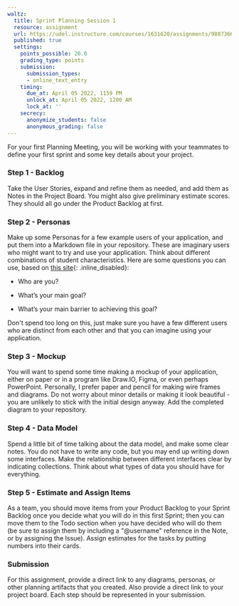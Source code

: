 ```yaml
---
waltz:
  title: Sprint Planning Session 1
  resource: assignment
  url: https://udel.instructure.com/courses/1631620/assignments/9887366
  published: true
  settings:
    points_possible: 20.0
    grading_type: points
    submission:
      submission_types:
      - online_text_entry
    timing:
      due_at: April 05 2022, 1159 PM
      unlock_at: April 05 2022, 1200 AM
      lock_at: ''
    secrecy:
      anonymize_students: false
      anonymous_grading: false
---
```

For your first Planning Meeting, you will be working with your teammates to define your first sprint and some key
details about your project.

### Step 1 - Backlog

Take the User Stories, expand and refine them as needed, and add them as Notes in the Project Board. You might also give
preliminary estimate scores. They should all go under the Product Backlog at first.

### Step 2 - Personas

Make up some Personas for a few example users of your application, and put them into a Markdown file in your repository. These are imaginary users who might want to try and use your application. Think about different combinations of student characteristics. Here are some questions you can use, based on [this site](https://www.hotjar.com/blog/user-personas/){: .inline_disabled}:

  * Who are you?

  * What’s your main goal?

  * What’s your main barrier to achieving this goal?

Don't spend too long on this, just make sure you have a few different users who are distinct from each other and that
you can imagine using your application.

### Step 3 - Mockup

You will want to spend some time making a mockup of your application, either on paper or in a program like Draw.IO,
Figma, or even perhaps PowerPoint. Personally, I prefer paper and pencil for making wire frames and diagrams. Do not
worry about minor details or making it look beautiful - you are unlikely to stick with the initial design anyway. Add
the completed diagram to your repository.

### Step 4 - Data Model

Spend a little bit of time talking about the data model, and make some clear notes. You do not have to write any code,
but you may end up writing down some interfaces. Make the relationship between different interfaces clear by indicating
collections. Think about what types of data you should have for everything.

### Step 5 - Estimate and Assign Items

As a team, you should move items from your Product Backlog to your Sprint Backlog once you decide what you will do in
this first Sprint; then you can move them to the Todo section when you have decided who will do them (be sure to assign
them by including a "@username" reference in the Note, or by assigning the Issue). Assign estimates for the tasks by
putting numbers into their cards.

### Submission

For this assignment, provide a direct link to any diagrams, personas, or other planning artifacts that you created. Also
provide a direct link to your project board. Each step should be represented in your submission.